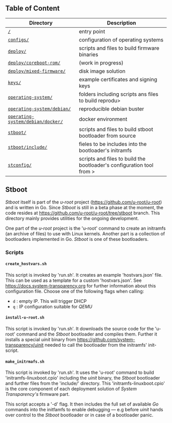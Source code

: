 ## Table of Content
Directory | Description
------------ | -------------
[`/`](../README.md#scripts) | entry point
[`configs/`](../configs/README.md#configs) | configuration of operating systems
[`deploy/`](../deploy/README.md#deploy) | scripts and files to build firmware binaries
[`deploy/coreboot-rom/`](../deploy/coreboot-rom/README.md#deploy-coreboot-rom) | (work in progress)
[`deploy/mixed-firmware/`](../deploy/mixed-firmware/README.md#deploy-mixed-firmware) | disk image solution
[`keys/`](../keys/README.md#keys) | example certificates and signing keys
[`operating-system/`](../operating-system/README.md#operating-system) | folders including scripts ans files to build reprodu>
[`operating-system/debian/`](../operating-system/debian/README.md#operating-system-debian) | reproducible debian buster
[`operating-system/debian/docker/`](../operating-system/debian/docker/README.md#operating-system-debian-docker) | docker environment
[`stboot/`](README.md#stboot) | scripts and files to build stboot bootloader from source
[`stboot/include/`](include/README.md#stboot-include) | fieles to be includes into the bootloader's initramfs
[`stconfig/`](../stconfig/README.md#stconfig) | scripts and files to build the bootloader's configuration tool from >

## Stboot
*Stboot* itself is part of the *u-root* project (https://github.com/u-root/u-root) and is written in Go. Since *Stboot* is still in a beta phase at the moment, the code resides at https://github.com/u-root/u-root/tree/stboot branch. This directory mainly provides utilities for the ongoing development.

One part of the *u-root* project is the 'u-root' command to create an initramfs (an archive of files) to use with Linux kernels. Another part is a collection of bootloaders implemented in Go. *Stboot* is one of these bootloaders.

### Scripts
#### `create_hostvars.sh`
This script is invoked by 'run.sh'. It creates an example 'hostvars.json' file. This can be used as a template for a custom 'hostvars.json'. See https://docs.system-transparency.org for further information about this configuration file.
Choose one of the following flags when calling:
* `d` : empty IP. This will trigger DHCP
* `q` : IP configuration suitable for *QEMU*

#### `install-u-root.sh`
This script is invoked by 'run.sh'. It downloads the source code for the 'u-root' command and the *Stboot* bootloader and compiles them. Further it installs a special *uinit* binary from https://github.com/system-transparency/uinit needed to call the bootloader from the initramfs' init-script.

#### `make_initrmafs.sh`
This script is invoked by 'run.sh'. It uses the 'u-root' command to build 'initramfs-linuxboot.cpio' including the *uinit* binary, the *Stboot* bootloader and further files from the 'include/' directory.
This 'initramfs-linuxboot.cpio' is the core component of each deployment solution of *System Transparency's* firmware part.

This script accepts a '-d' flag. It then includes the full set of available *Go* commands into the initfamfs to enable debugging — e.g before *uinit* hands over control to the *Stboot* bootloader or in case of a bootloader panic.
